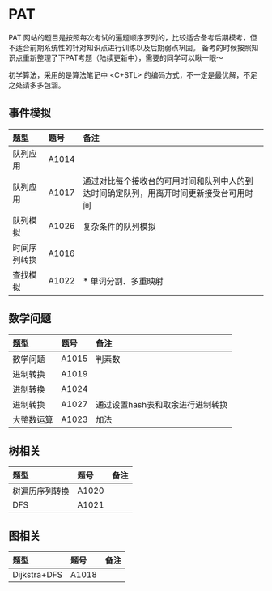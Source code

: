 # PAT

PAT 网站的题目是按照每次考试的遍题顺序罗列的，比较适合备考后期模考，但不适合前期系统性的针对知识点进行训练以及后期弱点巩固。
备考的时候按照知识点重新整理了下PAT考题（陆续更新中），需要的同学可以瞅一眼～

初学算法，采用的是算法笔记中 <C+STL> 的编码方式，不一定是最优解，不足之处请多多包涵。

## 事件模拟
| 题型 | 题号 | 备注 |
| :-------------------  | :------------------- | :------------------- |
| 队列应用 | A1014 |  |
| 队列应用 | A1017 | 通过对比每个接收台的可用时间和队列中人的到达时间确定队列，用离开时间更新接受台可用时间 |
| 队列模拟 | A1026 | 复杂条件的队列模拟 |
| 时间序列转换 | A1016 |  |
| 查找模拟 | A1022 | * 单词分割、多重映射 |




## 数学问题
| 题型 | 题号 | 备注 |
| :-------------------  | :------------------- | :------------------- |
| 数学问题 | A1015 | 判素数 |
| 进制转换 | A1019 |  |
| 进制转换 | A1024 |  |
| 进制转换 | A1027 | 通过设置hash表和取余进行进制转换 |
| 大整数运算 | A1023 | 加法 |

## 树相关

| 题型 | 题号 | 备注 |
| :-------------------  | :------------------- | :------------------- |
| 树遍历序列转换 | A1020 |  |
| DFS | A1021 |  |

## 图相关
| 题型 | 题号 | 备注 |
| :-------------------  | :------------------- | :------------------- |
| Dijkstra+DFS | A1018 |  |
